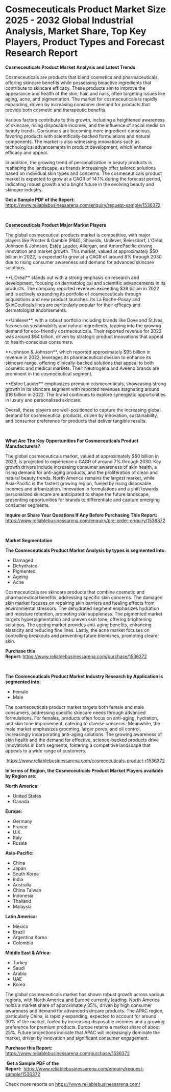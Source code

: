 <p><h1>Cosmeceuticals Product Market Size 2025 - 2032 Global Industrial Analysis, Market Share, Top Key Players, Product Types and Forecast Research Report</h1></p><p><strong>Cosmeceuticals Product Market Analysis and Latest Trends</strong></p>
<p><p>Cosmeceuticals are products that blend cosmetics and pharmaceuticals, offering skincare benefits while possessing bioactive ingredients that contribute to skincare efficacy. These products aim to improve the appearance and health of the skin, hair, and nails, often targeting issues like aging, acne, and pigmentation. The market for cosmeceuticals is rapidly expanding, driven by increasing consumer demand for products that provide both cosmetic and therapeutic benefits.</p><p>Various factors contribute to this growth, including a heightened awareness of skincare, rising disposable incomes, and the influence of social media on beauty trends. Consumers are becoming more ingredient-conscious, favoring products with scientifically-backed formulations and natural components. The market is also witnessing innovations such as technological advancements in product development, which enhance efficacy and appeal.</p><p>In addition, the growing trend of personalization in beauty products is reshaping the landscape, as brands increasingly offer tailored solutions based on individual skin types and concerns. The cosmeceuticals product market is expected to grow at a CAGR of 14.1% during the forecast period, indicating robust growth and a bright future in the evolving beauty and skincare industry. </p></p>
<p><strong>Get a Sample PDF of the Report:&nbsp;</strong> <a href="https://www.reliablebusinessarena.com/enquiry/request-sample/1536372?utm_campaign=3569&utm_medium=2&utm_source=Github&utm_content=ia&utm_term=04042025&utm_id=cosmeceuticals-product">https://www.reliablebusinessarena.com/enquiry/request-sample/1536372</a></p>
<p>&nbsp;</p>
<p><strong>Cosmeceuticals Product Major Market Players</strong></p>
<p><p>The global cosmeceutical products market is competitive, with major players like Procter & Gamble (P&G), Shiseido, Unilever, Beiersdorf, L’Oréal, Johnson & Johnson, Estée Lauder, Allergan, and AmorePacific driving innovation and market growth. This market, valued at approximately $50 billion in 2022, is expected to grow at a CAGR of around 8% through 2030 due to rising consumer awareness and demand for advanced skincare solutions.</p><p>**L’Oréal** stands out with a strong emphasis on research and development, focusing on dermatological and scientific advancements in its products. The company reported revenues exceeding $38 billion in 2022 and is actively expanding its portfolio of cosmeceuticals through acquisitions and new product launches. Its La Roche-Posay and SkinCeuticals lines are particularly popular for their efficacy and dermatologist endorsements.</p><p>**Unilever**, with a robust portfolio including brands like Dove and St.Ives, focuses on sustainability and natural ingredients, tapping into the growing demand for eco-friendly cosmeceuticals. Their reported revenue for 2022 was around $64 billion, driven by strategic product innovations that appeal to health-conscious consumers.</p><p>**Johnson & Johnson**, which reported approximately $95 billion in revenue in 2022, leverages its pharmaceutical division to enhance its skincare range, offering clinically-backed solutions that appeal to both cosmetic and medical markets. Their Neutrogena and Aveeno brands are prominent in the cosmeceutical segment.</p><p>**Estee Lauder** emphasizes premium cosmeceuticals, showcasing strong growth in its skincare segment with reported revenues stagnating around $16 billion in 2022. The brand continues to explore synergistic opportunities in luxury and personalized skincare. </p><p>Overall, these players are well-positioned to capture the increasing global demand for cosmeceutical products, driven by innovation, sustainability, and consumer preference for products that deliver tangible results.</p></p>
<p>&nbsp;</p>
<p><strong>What Are The Key Opportunities For Cosmeceuticals Product Manufacturers?</strong></p>
<p><p>The global cosmeceuticals market, valued at approximately $50 billion in 2023, is projected to experience a CAGR of around 7% through 2030. Key growth drivers include increasing consumer awareness of skin health, a rising demand for anti-aging products, and the proliferation of clean and natural beauty trends. North America remains the largest market, while Asia-Pacific is the fastest growing region, fueled by rising disposable incomes and urbanization. Innovation in formulations and a shift towards personalized skincare are anticipated to shape the future landscape, presenting opportunities for brands to differentiate and capture emerging consumer segments.</p></p>
<p><strong>Inquire or Share Your Questions If Any Before Purchasing This Report:</strong> <a href="https://www.reliablebusinessarena.com/enquiry/pre-order-enquiry/1536372?utm_campaign=3569&utm_medium=2&utm_source=Github&utm_content=ia&utm_term=04042025&utm_id=cosmeceuticals-product">https://www.reliablebusinessarena.com/enquiry/pre-order-enquiry/1536372</a></p>
<p>&nbsp;</p>
<p><strong>Market Segmentation</strong></p>
<p><strong>The Cosmeceuticals Product Market Analysis by types is segmented into:</strong></p>
<p><ul><li>Damaged</li><li>Dehydrated</li><li>Pigmented</li><li>Ageing</li><li>Acne</li></ul></p>
<p><p>Cosmeceuticals are skincare products that combine cosmetic and pharmaceutical benefits, addressing specific skin concerns. The damaged skin market focuses on repairing skin barriers and healing effects from environmental stressors. The dehydrated segment emphasizes hydration and moisture retention, promoting skin suppleness. The pigmented market targets hyperpigmentation and uneven skin tone, offering brightening solutions. The ageing market provides anti-aging benefits, enhancing elasticity and reducing fine lines. Lastly, the acne market focuses on controlling breakouts and preventing future blemishes, promoting clearer skin.</p></p>
<p><strong>Purchase this Report:&nbsp;</strong><a href="https://www.reliablebusinessarena.com/purchase/1536372?utm_campaign=3569&utm_medium=2&utm_source=Github&utm_content=ia&utm_term=04042025&utm_id=cosmeceuticals-product">https://www.reliablebusinessarena.com/purchase/1536372</a></p>
<p>&nbsp;</p>
<p><strong>The Cosmeceuticals Product Market Industry Research by Application is segmented into:</strong></p>
<p><ul><li>Female</li><li>Male</li></ul></p>
<p><p>The cosmeceuticals product market targets both female and male consumers, addressing specific skincare needs through advanced formulations. For females, products often focus on anti-aging, hydration, and skin tone improvement, catering to diverse concerns. Meanwhile, the male market emphasizes grooming, larger pores, and oil control, increasingly incorporating anti-aging solutions. The growing awareness of skin health and the demand for effective, science-backed products drive innovations in both segments, fostering a competitive landscape that appeals to a wide range of customers.</p></p>
<p><a href="https://www.reliablebusinessarena.com/cosmeceuticals-product-r1536372?utm_campaign=3569&utm_medium=2&utm_source=Github&utm_content=ia&utm_term=04042025&utm_id=cosmeceuticals-product">&nbsp;https://www.reliablebusinessarena.com/cosmeceuticals-product-r1536372</a></p>
<p><strong>In terms of Region, the Cosmeceuticals Product Market Players available by Region are:</strong></p>
<p>
    <p> <strong> North America: </strong>
        <ul>
            <li>United States</li>
            <li>Canada</li>
        </ul>
        </p> 
    <p> <strong> Europe: </strong>
        <ul>
            <li>Germany</li>
            <li>France</li>
            <li>U.K.</li>
            <li>Italy</li>
            <li>Russia</li>
        </ul>
        </p> 
    <p> <strong> Asia-Pacific: </strong>
        <ul>
            <li>China</li>
            <li>Japan</li>
            <li>South Korea</li>
            <li>India</li>
            <li>Australia</li>
            <li>China Taiwan</li>
            <li>Indonesia</li>
            <li>Thailand</li>
            <li>Malaysia</li>
        </ul>
        </p> 
    <p> <strong> Latin America: </strong>
        <ul>
            <li>Mexico</li>
            <li>Brazil</li>
            <li>Argentina Korea</li>
            <li>Colombia</li>
        </ul>
        </p> 
    <p> <strong> Middle East & Africa: </strong>
        <ul>
            <li>Turkey</li>
            <li>Saudi</li>
            <li>Arabia</li>
            <li>UAE</li>
            <li>Korea</li>
        </ul>
    </p>
    </p>
<p><p>The global cosmeceuticals market has shown robust growth across various regions, with North America and Europe currently leading. North America holds a market share of approximately 35%, driven by high consumer awareness and demand for advanced skincare products. The APAC region, particularly China, is rapidly expanding, expected to account for around 30% of the market, fueled by increasing disposable incomes and a growing preference for premium products. Europe retains a market share of about 25%. Future projections indicate that APAC will increasingly dominate the market, driven by innovation and significant consumer engagement.</p></p>
<p><strong>Purchase this Report: </strong><a href="https://www.reliablebusinessarena.com/purchase/1536372?utm_campaign=3569&utm_medium=2&utm_source=Github&utm_content=ia&utm_term=04042025&utm_id=cosmeceuticals-product">https://www.reliablebusinessarena.com/purchase/1536372</a></p>
<p>&nbsp;<strong>Get a Sample PDF of the Report:&nbsp;&nbsp;</strong><a href="https://www.reliablebusinessarena.com/enquiry/request-sample/1536372?utm_campaign=3569&utm_medium=2&utm_source=Github&utm_content=ia&utm_term=04042025&utm_id=cosmeceuticals-product">https://www.reliablebusinessarena.com/enquiry/request-sample/1536372</a></p>
<p><strong></strong></p>
<p>Check more reports on <a href="https://www.reliablebusinessarena.com/?utm_campaign=3569&utm_medium=2&utm_source=Github&utm_content=ia&utm_term=04042025&utm_id=cosmeceuticals-product">https://www.reliablebusinessarena.com/</a></p>